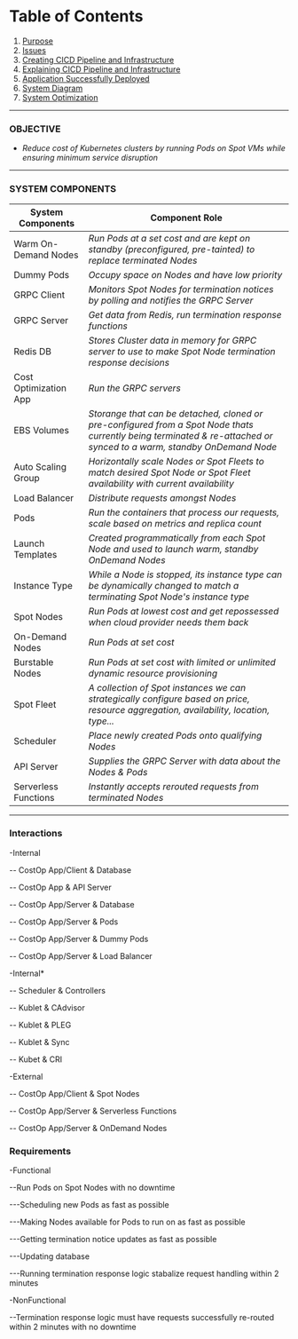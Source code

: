 # Table of Contents
1. [Purpose](#purpose)
2. [Issues](#issues)
3. [Creating CICD Pipeline and Infrastructure](#create-cicd-pipeline-and-infrastructure)
4. [Explaining CICD Pipeline and Infrastructure](#cicd-pipeline-and-infrastructure-explanation)
5. [Application Successfully Deployed](#successful-deployment)
6. [System Diagram](#system-diagram)
7. [System Optimization](#system-optimization)

---


### OBJECTIVE
* _Reduce cost of Kubernetes clusters by running Pods on Spot VMs while ensuring minimum service disruption_

---

### SYSTEM COMPONENTS

|System Components             | Component Role  |
|-----|---|
| Warm On-Demand Nodes   | _Run Pods at a set cost and are kept on standby (preconfigured, pre-tainted) to replace terminated Nodes_    |
| Dummy Pods             | _Occupy space on Nodes and have low priority_                                                          |
| GRPC Client            | _Monitors Spot Nodes for termination notices by polling and notifies the GRPC Server_                  |
| GRPC Server            | _Get data from Redis, run termination response functions_                                              |
| Redis DB               | _Stores Cluster data in memory for GRPC server to use to make Spot Node termination response decisions_                           |
| Cost Optimization App  | _Run the GRPC servers_                                                                                 |
| EBS Volumes            | _Storange that can be detached, cloned or pre-configured from a Spot Node thats currently being terminated & re-attached or synced to a warm, standby OnDemand Node_ |
| Auto Scaling Group     | _Horizontally scale Nodes or Spot Fleets to match desired Spot Node or Spot Fleet availability with current availability_ |
| Load Balancer          | _Distribute requests amongst Nodes_                                                                    |
| Pods                   | _Run the containers that process our requests, scale based on metrics and replica count_               |
| Launch Templates       | _Created programmatically from each Spot Node and used to launch warm, standby OnDemand Nodes_         |
| Instance Type          | _While a Node is stopped, its instance type can be dynamically changed to match a terminating Spot Node's instance type_ |
| Spot Nodes             | _Run Pods at lowest cost and get repossessed when cloud provider needs them back_                      |
| On-Demand Nodes        | _Run Pods at set cost_                                                                                 |
| Burstable Nodes        | _Run Pods at set cost with limited or unlimited dynamic resource provisioning_                         |
| Spot Fleet             | _A collection of Spot instances we can strategically configure based on price, resource aggregation, availability, location, type..._ |
| Scheduler              | _Place newly created Pods onto qualifying Nodes_                                                       |
| API Server             | _Supplies the GRPC Server with data about the Nodes & Pods_                                            |
| Serverless Functions   | _Instantly accepts rerouted requests from terminated Nodes_                                            |

---

### Interactions
-Internal

-- CostOp App/Client & Database

-- CostOp App & API Server

-- CostOp App/Server & Database

-- CostOp App/Server & Pods

-- CostOp App/Server & Dummy Pods

-- CostOp App/Server & Load Balancer

-Internal*

-- Scheduler & Controllers

-- Kublet & CAdvisor

-- Kublet & PLEG

-- Kublet & Sync

-- Kubet & CRI

-External

-- CostOp App/Client & Spot Nodes

-- CostOp App/Server & Serverless Functions

-- CostOp App/Server & OnDemand Nodes

### Requirements

-Functional

--Run Pods on Spot Nodes with no downtime

---Scheduling new Pods as fast as possible

---Making Nodes available for Pods to run on as fast as possible

---Getting termination notice updates as fast as possible

---Updating database

---Running termination response logic stabalize request handling within 2 minutes

-NonFunctional

--Termination response logic must have requests successfully re-routed within 2 minutes with no downtime 

